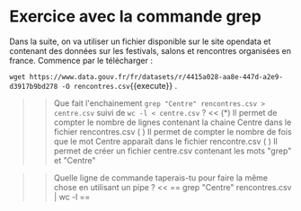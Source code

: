 # Exercice avec la commande grep

Dans la suite, on va utiliser un fichier disponible sur le site opendata et contenant des données sur les festivals, salons et rencontres organisées en france. Commence par le télécharger :

`wget https://www.data.gouv.fr/fr/datasets/r/4415a028-aa8e-447d-a2e9-d3917b9bd278 -O rencontres.csv`{{execute}} .


>> Que fait l'enchainement `grep "Centre" rencontres.csv > centre.csv` suivi de `wc -l < centre.csv` ? <<
(*) Il permet de compter le nombre de lignes contenant la chaine Centre dans le fichier rencontres.csv
( ) Il permet de compter le nombre de fois que le mot Centre apparaît dans le fichier rencontre.csv
( ) Il permet de créer un fichier centre.csv contenant les mots "grep" et "Centre"


>> Quelle ligne de commande taperais-tu pour faire la même chose en utilisant un pipe ? <<
==  grep "Centre" rencontres.csv | wc -l ==

